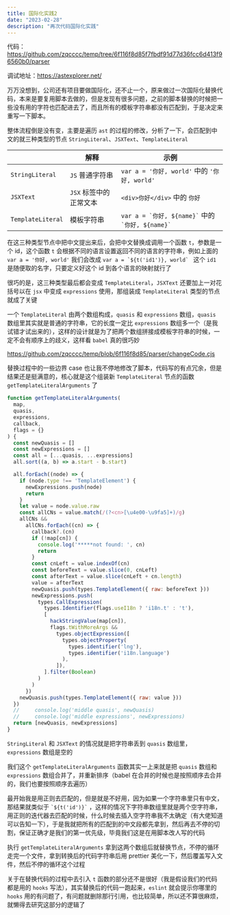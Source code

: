```yaml
---
title: 国际化实践2
date: "2023-02-28"
description: "再次代码国际化实践"
---
```


代码：https://github.com/zqcccc/temp/tree/6f116f8d85f7fbdf91d77d36fcc6d413f96560b0/parser

调试地址：https://astexplorer.net/

万万没想到，公司还有项目要做国际化，还不止一个，原来做过一次国际化替换代码，本来是要复用脚本去做的，但是发现有很多问题，之前的脚本替换的时候把一些没有用的字符也匹配进去了，而且所有的模板字符串都没有匹配到，于是决定来重写一下脚本。

整体流程倒是没有变，主要是遍历 `ast` 的过程的修改，分析了一下，会匹配到中文的就三种类型的节点 `StringLiteral`、`JSXText`、`TemplateLiteral`

|                   | 解释                   | 示例                                                     |
| ----------------- | ---------------------- | -------------------------------------------------------- |
| `StringLiteral`   | `JS` 普通字符串        | `var a = '你好, world'` 中的 `'你好, world'`             |
| `JSXText`         | `JSX` 标签中的正常文本 | `<div>你好</div>` 中的 `你好`                            |
| `TemplateLiteral` | 模板字符串             | `` var a = `你好, ${name}` `` 中的 `` `你好, ${name}` `` |

在这三种类型节点中把中文提出来后，会把中文替换成调用一个函数 `t`，参数是一个 id，这个函数 `t` 会根据不同的语言设置返回不同的语言的字符串，例如上面的 `var a = '你好, world'` 我们会改成 ``var a = `${t('id1')}, world` `` 这个 `id1` 是随便取的名字，只要定义好这个 id 到各个语言的映射就行了

很巧的是，这三种类型最后都会变成 `TemplateLiteral`，`JSXText` 还要加上一对花括号以在 `jsx` 中变成 `expressions` 使用，那组装成 `TemplateLiteral` 类型的节点就成了关键

一个 `TemplateLiteral` 由两个数组构成，`quasis` 和 `expressions` 数组，`quasis` 数组里其实就是普通的字符串，它的长度一定比 `expressions` 数组多一个（是我试错才试出来的），这样的设计就是为了把两个数组拼接成模板字符串的时候，一定不会有顺序上的歧义，这样看 `babel` 真的很巧妙

https://github.com/zqcccc/temp/blob/6f116f8d85/parser/changeCode.cjs

替换过程中的一些边界 case 也让我不停地修改了脚本，代码写的有点冗余，但是结果还是挺满意的，核心就是这个组装新 `TemplateLiteral` 节点的函数 `getTemplateLiteralArguments` 了

```js {1-3,4}
function getTemplateLiteralArguments(
  map,
  quasis,
  expressions,
  callback,
  flags = {}
) {
  const newQuasis = []
  const newExpressions = []
  const all = [...quasis, ...expressions]
  all.sort((a, b) => a.start - b.start)

  all.forEach((node) => {
    if (node.type !== 'TemplateElement') {
      newExpressions.push(node)
      return
    }
    let value = node.value.raw
    const allCNs = value.match(/(?<cn>[\u4e00-\u9fa5]+)/g)
    allCNs &&
      allCNs.forEach((cn) => {
        callback?.(cn)
        if (!map[cn]) {
          console.log('*****not found: ', cn)
          return
        }
        const cnLeft = value.indexOf(cn)
        const beforeText = value.slice(0, cnLeft)
        const afterText = value.slice(cnLeft + cn.length)
        value = afterText
        newQuasis.push(types.TemplateElement({ raw: beforeText }))
        newExpressions.push(
          types.CallExpression(
            types.Identifier(flags.useI18n ? 'i18n.t' : 't'),
            [
              hackStringValue(map[cn]),
              flags.tWithMoreArgs &&
                types.objectExpression([
                  types.objectProperty(
                    types.identifier('lng'),
                    types.identifier('i18n.language')
                  ),
                ]),
            ].filter(Boolean)
          )
        )
      })
    newQuasis.push(types.TemplateElement({ raw: value }))
  })
  //     console.log('middle quasis', newQuasis)
  //     console.log('middle expressions', newExpressions)
  return [newQuasis, newExpressions]
}
```

`StringLiteral` 和 `JSXText` 的情况就是把字符串丢到 `quasis` 数组里，`expressions` 数组是空的

我们这个 `getTemplateLiteralArguments` 函数其实一上来就是把 `quasis` 数组和 `expressions` 数组合并了，并重新排序（babel 在合并的时候也是按照顺序去合并的，我们也要按照顺序去遍历）

最开始我是用正则去匹配的，但是就是不好用，因为如果一个字符串里只有中文，那结果就类似于 `` `${t('id')}` `` ，这样的情况下字符串数组里就是两个空字符串，用正则的迭代器去匹配的时候，什么时候去插入空字符串我不太确定（有大佬知道可以告知一下），于是我就把所有的匹配到的中文段都先拿到，然后再去不停的切割，保证正确才是我们的第一优先级，毕竟我们这是在用脚本改人写的代码

执行 `getTemplateLiteralArguments` 拿到这两个数组后就替换节点，不停的循环走完一个文件，拿到转换后的代码字符串后用 prettier 美化一下，然后覆盖写入文件，然后不停的循环这个过程

关于在替换代码的过程中去引入 `t` 函数的部分还不是很好（我是假设我们的代码都是用的 `hooks` 写法），其实替换后的代码一跑起来，`eslint` 就会提示你哪里的 `hooks` 用的有问题了，有问题就删除那行引用，也比较简单，所以还不算很麻烦，就懒得去研究这部分的逻辑了
